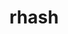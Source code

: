---
title: "rhash"
layout: cache
categories: [package, develop]
meta: {"versions": ["1.4.2"], "compilers": ["gcc@7.5.0"]}
spec_files: 
 - spec-0.json
spec_names:
 - 'rhash@1.4.2%gcc@7.5.0 patches=093518c,3fbfe46 arch=linux-ubuntu18.04-x86_64'
---